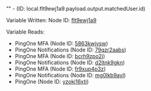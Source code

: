 "" - (ID: local.flt9ewj1a9.payload.output.matchedUser.id)

Variable Written:
Node ID: [flt9ewj1a9](../nodes/flt9ewj1a9.md)

Variable Reads:
* PingOne MFA (Node ID: [5863kwjvsw](../nodes/5863kwjvsw.md))
* PingOne Notifications (Node ID: [79qzr2aabs](../nodes/79qzr2aabs.md))
* PingOne MFA (Node ID: [bcrh9zpo2j](../nodes/bcrh9zpo2j.md))
* PingOne Notifications (Node ID: [d2ltnk9gkn](../nodes/d2ltnk9gkn.md))
* PingOne MFA (Node ID: [fr9xup4p3z](../nodes/fr9xup4p3z.md))
* PingOne Notifications (Node ID: [mg0lkb9ayl](../nodes/mg0lkb9ayl.md))
* PingOne (Node ID: [yzoki16xti](../nodes/yzoki16xti.md))
